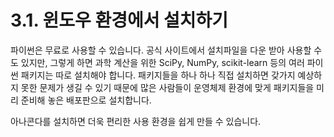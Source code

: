 # 3.1.    윈도우 환경에서 설치하기

  
파이썬은 무료로 사용할 수 있습니다. 공식 사이트에서 설치파일을 다운 받아 사용할 수도 있지만, 그렇게 하면 과학 계산을 위한 SciPy, NumPy, scikit-learn 등의 여러 파이썬 패키지는 따로 설치해야 합니다. 패키지들을 하나 하나 직접 설치하면 갖가지 예상하지 못한 문제가 생길 수 있기 때문에 많은 사람들이 운영체제 환경에 맞게 패키지들을 미리 준비해 놓은 배포판으로 설치합니다.

아나콘다를 설치하면 더욱 편리한 사용 환경을 쉽게 만들 수 있습니다.


